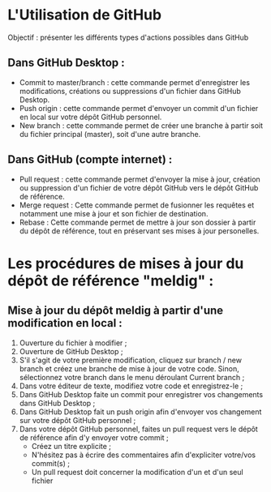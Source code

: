 # L'Utilisation de GitHub

Objectif : présenter les différents types d'actions possibles dans GitHub


## Dans GitHub Desktop :

* Commit to master/branch : cette commande permet d'enregistrer les modifications, créations ou suppressions d'un fichier dans GitHub Desktop.
* Push origin : cette commande permet d'envoyer un commit d'un fichier en local sur votre dépôt GitHub personnel.
* New branch : cette commande permet de créer une branche à partir soit du fichier principal (master), soit d'une autre branche.

## Dans GitHub (compte internet) :

* Pull request : cette commande permet d'envoyer la mise à jour, création ou suppression d'un fichier de votre dépôt GitHub vers le dépôt GitHub de référence.
* Merge request : Cette commande permet de fusionner les requêtes et notamment une mise à jour et son fichier de destination.
* Rebase : Cette commande permet de mettre à jour son dossier à partir du dépôt de référence, tout en préservant ses mises à jour personelles.


# Les procédures de mises à jour du dépôt de référence "meldig" :

## Mise à jour du dépôt meldig à partir d'une modification en local :

1. Ouverture du fichier à modifier ;
1. Ouverture de GitHub Desktop ;
1. S'il s'agit de votre première modification, cliquez sur branch / new branch et créez une branche de mise à jour de votre code. Sinon, sélectionnez votre branch dans le menu déroulant Current branch ;
1. Dans votre éditeur de texte, modifiez votre code et enregistrez-le ;
1. Dans GitHub Desktop faite un commit pour enregistrer vos changements dans GitHub Desktop ;
1. Dans GitHub Desktop fait un push origin afin d'envoyer vos changement sur votre dépôt GitHub personnel ;
1. Dans votre dépôt GitHub personnel, faites un pull request vers le dépôt de référence afin d'y envoyer votre commit ;
	* Créez un titre explicite ;
	* N'hésitez pas à écrire des commentaires afin d'expliciter votre/vos commit(s) ;
	* Un pull request doit concerner la modification d'un et d'un seul fichier